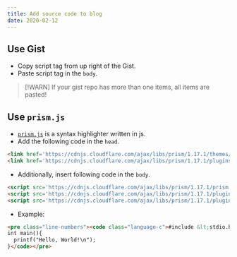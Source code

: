 ```yaml
---
title: Add source code to blog
date: 2020-02-12
---
```


## Use Gist
- Copy script tag from up right of the Gist.
- Paste script tag in the `body`.

> [!WARN]
> If your gist repo has more than one items, all items are pasted!

## Use `prism.js`
- [`prism.js`](https://prismjs.com/) is a syntax highlighter written in js.
- Add the following code in the `head`.
```html
<link href='https://cdnjs.cloudflare.com/ajax/libs/prism/1.17.1/themes/prism-twilight.min.css' rel='stylesheet'/>
<link href='https://cdnjs.cloudflare.com/ajax/libs/prism/1.17.1/plugins/line-numbers/prism-line-numbers.min.css' rel='stylesheet'/>
```

- Additionally, insert following code in the `body`.
```html
<script src='https://cdnjs.cloudflare.com/ajax/libs/prism/1.17.1/prism.min.js'/>
<script src='https://cdnjs.cloudflare.com/ajax/libs/prism/1.17.1/plugins/autoloader/prism-autoloader.min.js'/>
<script src='https://cdnjs.cloudflare.com/ajax/libs/prism/1.17.1/plugins/line-numbers/prism-line-numbers.min.js'/>
```

- Example:
```html
<pre class="line-numbers"><code class="language-c">#include &lt;stdio.h&gt;
int main(){
  printf("Hello, World!\n");
}</code></pre>
```